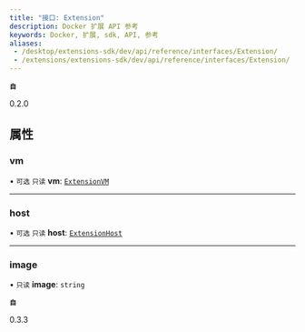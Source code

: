 ```yaml
---
title: "接口: Extension"
description: Docker 扩展 API 参考
keywords: Docker, 扩展, sdk, API, 参考
aliases:
 - /desktop/extensions-sdk/dev/api/reference/interfaces/Extension/
 - /extensions/extensions-sdk/dev/api/reference/interfaces/Extension/
---
```


**`自`**

0.2.0

## 属性

### vm

• `可选` `只读` **vm**: [`ExtensionVM`](ExtensionVM.md)

___

### host

• `可选` `只读` **host**: [`ExtensionHost`](ExtensionHost.md)

___

### image

• `只读` **image**: `string`

**`自`**

0.3.3
